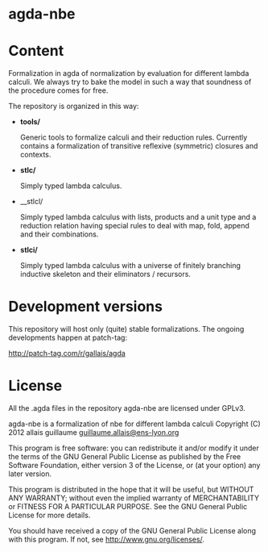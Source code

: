 agda-nbe
========

# Content

Formalization in agda of normalization by evaluation for
different lambda calculi. We always try to bake the model
in such a way that soundness of the procedure comes for
free.

The repository is organized in this way:

* __tools/__

  Generic tools to formalize calculi and their reduction
  rules. Currently contains a formalization of transitive
  reflexive (symmetric) closures and contexts.

* __stlc/__

  Simply typed lambda calculus.

* __stlcl/

  Simply typed lambda calculus with lists, products and a
  unit type and a reduction relation having special rules
  to deal with map, fold, append and their combinations.

* __stlci/__

  Simply typed lambda calculus with a universe of finitely
  branching inductive skeleton and their eliminators /
  recursors.

# Development versions

This repository will host only (quite) stable formalizations.
The ongoing developments happen at patch-tag:

http://patch-tag.com/r/gallais/agda

# License

All the .agda files in the repository agda-nbe are licensed under
GPLv3.

agda-nbe is a formalization of nbe for different lambda calculi
Copyright (C) 2012 allais guillaume <guillaume.allais@ens-lyon.org>

This program is free software: you can redistribute it and/or modify
it under the terms of the GNU General Public License as published by
the Free Software Foundation, either version 3 of the License, or
(at your option) any later version.

This program is distributed in the hope that it will be useful,
but WITHOUT ANY WARRANTY; without even the implied warranty of
MERCHANTABILITY or FITNESS FOR A PARTICULAR PURPOSE.  See the
GNU General Public License for more details.

You should have received a copy of the GNU General Public License
along with this program.  If not, see <http://www.gnu.org/licenses/>.
